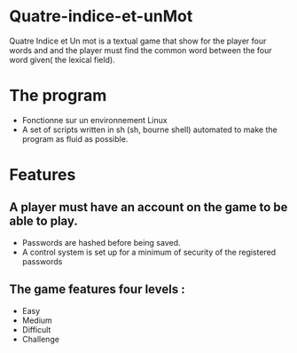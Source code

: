# Quatre-indice-et-unMot
Quatre Indice et Un mot is a textual game that show for the player four words and and the player must find the common word between the four word given( the lexical field).

# The program
- Fonctionne sur un environnement Linux
- A set of scripts written in sh (sh, bourne shell) automated to make the program as fluid as possible.

# Features
## A player must have an account on the game to be able to play.
  - Passwords are hashed before being saved.
  - A control system is set up for a minimum of security of the registered passwords
## The game features four levels :
  - Easy
  - Medium 
  - Difficult 
  - Challenge
